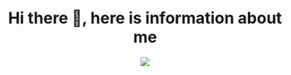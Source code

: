 <h1 align="center">Hi there 👋, here is information about me</h1>

<p align="center">
    <img align="center" src="https://github-readme-stats.vercel.app/api/top-langs/?username=Eles007&repo=github-readme-stats" />
</p>
<!--
**Eles007/Eles007** is a ✨ _special_ ✨ repository because its `README.md` (this file) appears on your GitHub profile.

Here are some ideas to get you started:

- 🔭 I’m currently working on ...
- 🌱 I’m currently learning ...
- 👯 I’m looking to collaborate on ...
- 🤔 I’m looking for help with ...
- 💬 Ask me about ...
- 📫 How to reach me: ...
- 😄 Pronouns: ...
- ⚡ Fun fact: ...
-->
